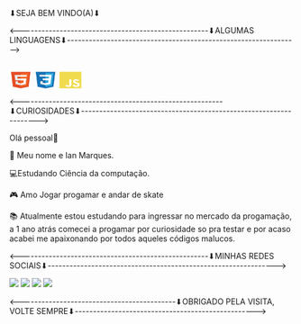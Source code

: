 ⬇SEJA BEM VINDO(A)⬇

<----------------------------------------------------⬇ALGUMAS LINGUAGENS⬇---------------------------------------------------------------->
<div style="display: inline_block"><br>
  <img align="center" alt="Marques-HTML" height="30" width="40" src="https://raw.githubusercontent.com/devicons/devicon/master/icons/html5/html5-original.svg">
  <img align="center" alt="Marques-CSS" height="30" width="40" src="https://raw.githubusercontent.com/devicons/devicon/master/icons/css3/css3-original.svg">
  <img align="center" alt="Marques-Js" height="30" width="40" src="https://raw.githubusercontent.com/devicons/devicon/master/icons/javascript/javascript-plain.svg">
</div>

<--------------------------------------------------------⬇CURIOSIDADES⬇------------------------------------------------------------------>

Olá pessoal🎉

🏅 Meu nome e Ian Marques.

💻Estudando Ciência da computação.

🎮 Amo Jogar progamar e andar de skate

📚 Atualmente estou estudando para ingressar no mercado da progamação, a 1 ano atrás comecei a progamar por curiosidade so pra testar e por acaso acabei me apaixonando por todos aqueles códigos malucos.



<----------------------------------------------------⬇MINHAS REDES SOCIAIS⬇--------------------------------------------------------------->
  
 
<div> 
 <a href="https://instagram.com/_soumarques" target="_blank"><img src="https://img.shields.io/badge/-Instagram-%23E4405F?style=for-the-badge&logo=instagram&logoColor=white" target="_blank"></a>
  <a href="https://www.linkedin.com/in/ian-marques-4313a220a" target="_blank"><img src="https://img.shields.io/badge/-LinkedIn-%230077B5?style=for-the-badge&logo=linkedin&logoColor=white" target="_blank"></a>
  <a href = "mailto:ianmarquesbr@gmail.com"><img src="https://img.shields.io/badge/-Gmail-%23333?style=for-the-badge&logo=gmail&logoColor=white" target="_blank"></a>
  <a href="https://www.youtube.com/@soumarques" target="_blank"><img src="https://img.shields.io/badge/YouTube-FF0000?style=for-the-badge&logo=youtube&logoColor=white" target="_blank"></a> 
 
 
 
<-------------------------------------------⬇OBRIGADO PELA VISITA, VOLTE SEMPRE⬇-------------------------------------------------->  
</div>
